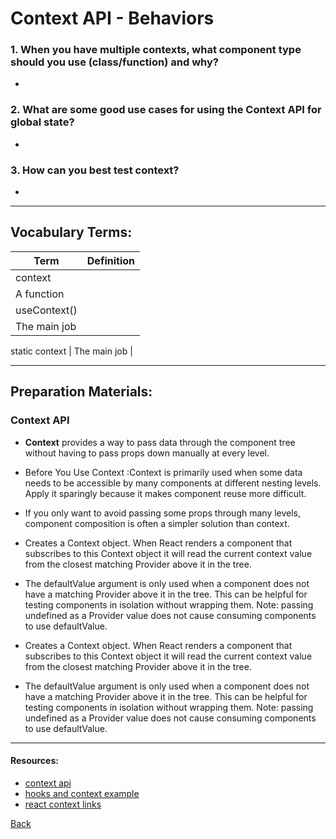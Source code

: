 # Context API - Behaviors

### 1. When you have multiple contexts, what component type should you use (class/function) and why?
- 

### 2. What are some good use cases for using the Context API for global state?
- 

### 3. How can you best test context?
- 

*** 
## Vocabulary Terms: 
| Term      | Definition                                                                                                 |
| --------- | ---------------------------------------------------------------------------------------------------------------|
| context
|A   function  |
| useContext()
|  The main job  |
 static context
|  The main job   |
*** 
 
## Preparation Materials:
 ### Context API

- **Context** provides a way to pass data through the component tree without having to pass props down manually at every level.

- Before You Use Context :Context is primarily used when some data needs to be accessible by many components at different nesting levels. Apply it sparingly because it makes component reuse more difficult.

- If you only want to avoid passing some props through many levels, component composition is often a simpler solution than context.

- Creates a Context object. When React renders a component that subscribes to this Context object it will read the current context value from the closest matching Provider above it in the tree.

- The defaultValue argument is only used when a component does not have a matching Provider above it in the tree. This can be helpful for testing components in isolation without wrapping them. Note: passing undefined as a Provider value does not cause consuming components to use defaultValue.

- Creates a Context object. When React renders a component that subscribes to this Context object it will read the current context value from the closest matching Provider above it in the tree.

- The defaultValue argument is only used when a component does not have a matching Provider above it in the tree. This can be helpful for testing components in isolation without wrapping them. Note: passing undefined as a Provider value does not cause consuming components to use defaultValue.


 *** 
#### Resources: 

* [context api](https://reactjs.org/docs/context.html)
* [hooks and context example](https://medium.com/swlh/snackbars-in-react-an-exercise-in-hooks-and-context-299b43fd2a2b)
* [react context links](https://github.com/diegohaz/awesome-react-context)




 

[Back](https://github.com/En-ZUH/Reading-notes/tree/main/401)
